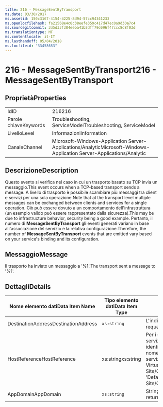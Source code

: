 ```yaml
---
title: 216 - MessageSentByTransport
ms.date: 03/30/2017
ms.assetid: 150c3167-4154-4225-8d94-57cc94341233
ms.openlocfilehash: fa21568e4c8c38eefe359c417d47ec0a9d30a7c4
ms.sourcegitcommit: 3d5d33f384eeba41b2dff79d096f47ccc8d8f03d
ms.translationtype: MT
ms.contentlocale: it-IT
ms.lasthandoff: 05/04/2018
ms.locfileid: "33458683"
---
```

# <a name="216---messagesentbytransport"></a><span data-ttu-id="6cabf-102">216 - MessageSentByTransport</span><span class="sxs-lookup"><span data-stu-id="6cabf-102">216 - MessageSentByTransport</span></span>
## <a name="properties"></a><span data-ttu-id="6cabf-103">Proprietà</span><span class="sxs-lookup"><span data-stu-id="6cabf-103">Properties</span></span>  
  
|||  
|-|-|  
|<span data-ttu-id="6cabf-104">Id</span><span class="sxs-lookup"><span data-stu-id="6cabf-104">ID</span></span>|<span data-ttu-id="6cabf-105">216</span><span class="sxs-lookup"><span data-stu-id="6cabf-105">216</span></span>|  
|<span data-ttu-id="6cabf-106">Parole chiave</span><span class="sxs-lookup"><span data-stu-id="6cabf-106">Keywords</span></span>|<span data-ttu-id="6cabf-107">Troubleshooting, ServiceModel</span><span class="sxs-lookup"><span data-stu-id="6cabf-107">Troubleshooting, ServiceModel</span></span>|  
|<span data-ttu-id="6cabf-108">Livello</span><span class="sxs-lookup"><span data-stu-id="6cabf-108">Level</span></span>|<span data-ttu-id="6cabf-109">Informazioni</span><span class="sxs-lookup"><span data-stu-id="6cabf-109">Information</span></span>|  
|<span data-ttu-id="6cabf-110">Canale</span><span class="sxs-lookup"><span data-stu-id="6cabf-110">Channel</span></span>|<span data-ttu-id="6cabf-111">Microsoft-Windows-Application Server-Applications/Analytic</span><span class="sxs-lookup"><span data-stu-id="6cabf-111">Microsoft-Windows-Application Server-Applications/Analytic</span></span>|  
  
## <a name="description"></a><span data-ttu-id="6cabf-112">Descrizione</span><span class="sxs-lookup"><span data-stu-id="6cabf-112">Description</span></span>  
 <span data-ttu-id="6cabf-113">Questo evento si verifica nel caso in cui un trasporto basato su TCP invia un messaggio.</span><span class="sxs-lookup"><span data-stu-id="6cabf-113">This event occurs when a TCP-based transport sends a message.</span></span> <span data-ttu-id="6cabf-114">A livello di trasporto è possibile scambiare più messaggi tra client e servizi per una sola operazione.</span><span class="sxs-lookup"><span data-stu-id="6cabf-114">Note that at the transport level multiple messages can be exchanged between clients and services for a single operation.</span></span> <span data-ttu-id="6cabf-115">Ciò può essere dovuto a un comportamento dell'infrastruttura (un esempio valido può essere rappresentato dalla sicurezza).</span><span class="sxs-lookup"><span data-stu-id="6cabf-115">This may be due to infrastructure behavior, security being a good example.</span></span> <span data-ttu-id="6cabf-116">Pertanto, il numero di **MessageSentByTransport** gli eventi generati variano in base all'associazione del servizio e la relativa configurazione.</span><span class="sxs-lookup"><span data-stu-id="6cabf-116">Therefore, the number of **MessageSentByTransport** events that are emitted vary based on your service's binding and its configuration.</span></span>  
  
## <a name="message"></a><span data-ttu-id="6cabf-117">Messaggio</span><span class="sxs-lookup"><span data-stu-id="6cabf-117">Message</span></span>  
 <span data-ttu-id="6cabf-118">Il trasporto ha inviato un messaggio a '%1'.</span><span class="sxs-lookup"><span data-stu-id="6cabf-118">The transport sent a message to '%1'.</span></span>  
  
## <a name="details"></a><span data-ttu-id="6cabf-119">Dettagli</span><span class="sxs-lookup"><span data-stu-id="6cabf-119">Details</span></span>  
  
|<span data-ttu-id="6cabf-120">Nome elemento dati</span><span class="sxs-lookup"><span data-stu-id="6cabf-120">Data Item Name</span></span>|<span data-ttu-id="6cabf-121">Tipo elemento dati</span><span class="sxs-lookup"><span data-stu-id="6cabf-121">Data Item Type</span></span>|<span data-ttu-id="6cabf-122">Descrizione</span><span class="sxs-lookup"><span data-stu-id="6cabf-122">Description</span></span>|  
|--------------------|--------------------|-----------------|  
|<span data-ttu-id="6cabf-123">DestinationAddress</span><span class="sxs-lookup"><span data-stu-id="6cabf-123">DestinationAddress</span></span>|`xs:string`|<span data-ttu-id="6cabf-124">L'indirizzo a cui è stato inviato il messaggio di richiesta.</span><span class="sxs-lookup"><span data-stu-id="6cabf-124">The address that the request message was sent to.</span></span>|  
|<span data-ttu-id="6cabf-125">HostReference</span><span class="sxs-lookup"><span data-stu-id="6cabf-125">HostReference</span></span>|<span data-ttu-id="6cabf-126">xs:string</span><span class="sxs-lookup"><span data-stu-id="6cabf-126">xs:string</span></span>|<span data-ttu-id="6cabf-127">Per i servizi ospitati su Web, questo campo identifica in modo univoco il servizio nella gerarchia Web.</span><span class="sxs-lookup"><span data-stu-id="6cabf-127">For Web-hosted services, this field uniquely identifies the service in the Web hierarchy.</span></span> <span data-ttu-id="6cabf-128">Il formato viene definito come ' nome sito Web dell'applicazione virtuale percorso&#124;percorso virtuale servizio&#124;nomeservizio '.</span><span class="sxs-lookup"><span data-stu-id="6cabf-128">Its format is defined as 'Web Site Name Application Virtual Path&#124;Service Virtual Path&#124;ServiceName'.</span></span> <span data-ttu-id="6cabf-129">Esempio: ' Default Web Site/CalculatorApplication&#124;/CalculatorService.svc&#124;CalculatorService'.</span><span class="sxs-lookup"><span data-stu-id="6cabf-129">Example: 'Default Web Site/CalculatorApplication&#124;/CalculatorService.svc&#124;CalculatorService'.</span></span>|  
|<span data-ttu-id="6cabf-130">AppDomain</span><span class="sxs-lookup"><span data-stu-id="6cabf-130">AppDomain</span></span>|`xs:string`|<span data-ttu-id="6cabf-131">Stringa restituita da AppDomain.CurrentDomain.FriendlyName.</span><span class="sxs-lookup"><span data-stu-id="6cabf-131">The string returned by AppDomain.CurrentDomain.FriendlyName.</span></span>|
